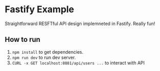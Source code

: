 # Fastify Example
Straightforward RESFTful API design implemneted in Fastify. Really fun!

## How to run
1. `npm install` to get dependencies.
2. `npm run dev` to run dev server.
3. `CURL -x GET localhost:8081/api/users ...` to interact with API